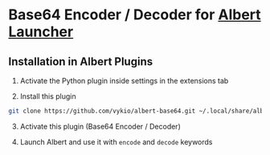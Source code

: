 # Base64 Encoder / Decoder for [Albert Launcher](https://github.com/albertlauncher)

## Installation in Albert Plugins

1. Activate the Python plugin inside settings in the extensions tab

2. Install this plugin
```sh
git clone https://github.com/vykio/albert-base64.git ~/.local/share/albert/org.albert.extension.python/modules/base64
```

3. Activate this plugin (Base64 Encoder / Decoder)

4. Launch Albert and use it with `encode` and `decode` keywords
